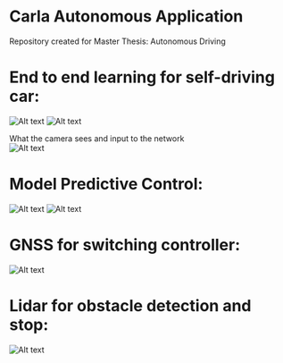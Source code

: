 # Carla Autonomous Application

Repository created for Master Thesis: Autonomous Driving

# End to end learning for self-driving car:  
![Alt text](https://github.com/m4tice/caa_new/blob/main/assets/e2e_01.gif)
![Alt text](https://github.com/m4tice/caa_new/blob/main/assets/e2e_02.gif)

What the camera sees and input to the network  
![Alt text](https://github.com/m4tice/caa_new/blob/main/assets/e2e_input.gif)  

# Model Predictive Control:  
![Alt text](https://github.com/m4tice/caa_new/blob/main/assets/mpc_01.gif)
![Alt text](https://github.com/m4tice/caa_new/blob/main/assets/mpc_02.gif)

# GNSS for switching controller:  
![Alt text](https://github.com/m4tice/caa_new/blob/main/assets/gnss_01.gif)

# Lidar for obstacle detection and stop:  
![Alt text](https://github.com/m4tice/caa_new/blob/main/assets/lidar_01.gif)
